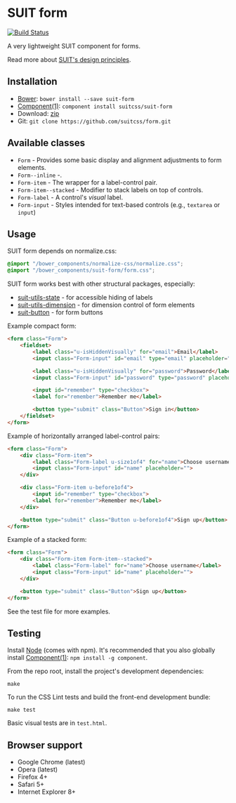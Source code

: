 # SUIT form

[![Build Status](https://secure.travis-ci.org/user/suit-form.png?branch=master)](http://travis-ci.org/user/suit-form)

A very lightweight SUIT component for forms.

Read more about [SUIT's design principles](https://github.com/suitcss/suit/).

## Installation

* [Bower](http://bower.io/): `bower install --save suit-form`
* [Component(1)](http://component.io/): `component install suitcss/suit-form`
* Download: [zip](https://github.com/suitcss/form/zipball/master)
* Git: `git clone https://github.com/suitcss/form.git`


## Available classes

* `Form` - Provides some basic display and alignment adjustments to form elements.
* `Form--inline` -.
* `Form-item` - The wrapper for a label-control pair.
* `Form-item--stacked` - Modifier to stack labels on top of controls.
* `Form-label` - A control's _visual_ label.
* `Form-input` - Styles intended for text-based controls (e.g., `textarea` or `input`)


## Usage

SUIT form depends on normalize.css:

```css
@import "/bower_components/normalize-css/normalize.css";
@import "/bower_components/suit-form/form.css";
```

SUIT form works best with other structural packages, especially:

* [suit-utils-state](https://github.com/suitcss/utils-state) - for accessible hiding of labels
* [suit-utils-dimension](https://github.com/suitcss/utils-dimension) - for dimension control of form elements
* [suit-button](https://github.com/suitcss/button) - for form buttons

Example compact form:

```html
<form class="Form">
    <fieldset>
        <label class="u-isHiddenVisually" for="email">Email</label>
        <input class="Form-input" id="email" type="email" placeholder="Email">

        <label class="u-isHiddenVisually" for="password">Password</label>
        <input class="Form-input" id="password" type="password" placeholder="Password">

        <input id="remember" type="checkbox">
        <label for="remember">Remember me</label>

        <button type="submit" class="Button">Sign in</button>
    </fieldset>
</form>
```

Example of horizontally arranged label-control pairs:

```html
<form class="Form">
    <div class="Form-item">
        <label class="Form-label u-size1of4" for="name">Choose username</label>
        <input class="Form-input" id="name" placeholder="">
    </div>

    <div class="Form-item u-before1of4">
        <input id="remember" type="checkbox">
        <label for="remember">Remember me</label>
    </div>

    <button type="submit" class="Button u-before1of4">Sign up</button>
</form>
```

Example of a stacked form:


```html
<form class="Form">
    <div class="Form-item Form-item--stacked">
        <label class="Form-label" for="name">Choose username</label>
        <input class="Form-input" id="name" placeholder="">
    </div>

    <button type="submit" class="Button">Sign up</button>
</form>
```

See the test file for more examples.

## Testing

Install [Node](http://nodejs.org) (comes with npm). It's recommended that you
also globally install [Component(1)](http://component.io): `npm install -g
component`.

From the repo root, install the project's development dependencies:

```
make
```

To run the CSS Lint tests and build the front-end development bundle:

```
make test
```

Basic visual tests are in `test.html`.

## Browser support

* Google Chrome (latest)
* Opera (latest)
* Firefox 4+
* Safari 5+
* Internet Explorer 8+
